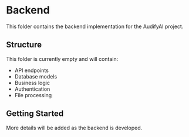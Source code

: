 # Backend

This folder contains the backend implementation for the AudifyAI project.

## Structure

This folder is currently empty and will contain:
- API endpoints
- Database models
- Business logic
- Authentication
- File processing

## Getting Started

More details will be added as the backend is developed. 